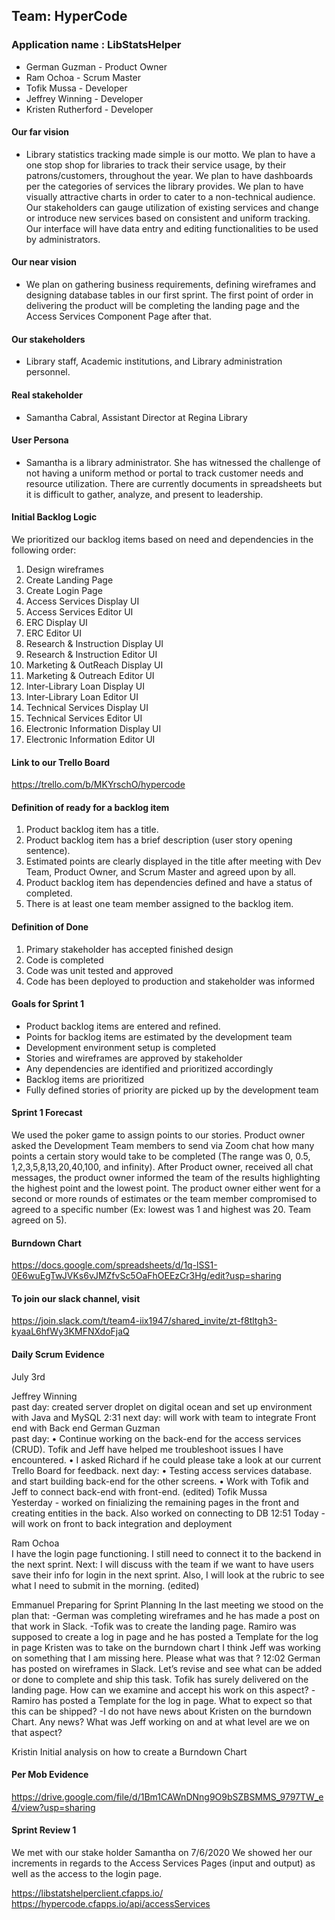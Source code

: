 ## Team: HyperCode

### Application name : LibStatsHelper

- German Guzman - Product Owner
- Ram Ochoa - Scrum Master
- Tofik Mussa - Developer
- Jeffrey Winning - Developer
- Kristen Rutherford - Developer

#### Our far vision

- Library statistics tracking made simple is our motto. We plan to have a one stop shop for libraries to track their service usage, by their patrons/customers, throughout the year. We plan to have dashboards per the categories of services the library provides. We plan to have visually attractive charts in order to cater to a non-technical audience. Our stakeholders can gauge utilization of existing services and change or introduce new services based on consistent and uniform tracking. Our interface will have data entry and editing functionalities to be used by administrators.

#### Our near vision

- We plan on gathering business requirements, defining wireframes and designing database tables in our first sprint. The first point of order in delivering the product will be completing the landing page and the Access Services Component Page after that.

#### Our stakeholders

- Library staff, Academic institutions, and Library administration personnel.

#### Real stakeholder
- Samantha Cabral, Assistant Director at Regina Library

#### User Persona

- Samantha is a library administrator. She has witnessed the challenge of not having a uniform method or portal to track customer needs and resource utilization. There are currently documents in spreadsheets but it is difficult to gather, analyze, and present to leadership.

#### Initial Backlog Logic

We prioritized our backlog items based on need and dependencies in the following order:

1.  Design wireframes
2.  Create Landing Page
3.  Create Login Page
4.  Access Services Display UI
5.  Access Services Editor UI
6.  ERC Display UI
7.  ERC Editor UI
8.  Research & Instruction Display UI
9.  Research & Instruction Editor UI
10. Marketing & OutReach Display UI
11. Marketing & Outreach Editor UI
12. Inter-Library Loan Display UI
13. Inter-Library Loan Editor UI
14. Technical Services Display UI
15. Technical Services Editor UI
16. Electronic Information Display UI
17. Electronic Information Editor UI

#### Link to our Trello Board

https://trello.com/b/MKYrschO/hypercode

#### Definition of ready for a backlog item

1. Product backlog item has a title.
2. Product backlog item has a brief description (user story opening sentence).
3. Estimated points are clearly displayed in the title after meeting with Dev Team, Product Owner, and Scrum Master and agreed upon by all.
4. Product backlog item has dependencies defined and have a status of completed.
5. There is at least one team member assigned to the backlog item.

#### Definition of Done

1. Primary stakeholder has accepted finished design
2. Code is completed
3. Code was unit tested and approved
4. Code has been deployed to production and  stakeholder was informed

#### Goals for Sprint 1

- Product backlog items are entered and refined.
- Points for backlog items are estimated by the development team
- Development environment setup is completed
- Stories and wireframes are approved by stakeholder
- Any dependencies are identified and prioritized accordingly
- Backlog items are prioritized
- Fully defined stories of priority are picked up by the development team

#### Sprint 1 Forecast

We used the poker game to assign points to our stories. Product owner asked the Development Team members to send via Zoom chat how many points a certain story would take to be completed (The range was 0, 0.5, 1,2,3,5,8,13,20,40,100, and infinity). After Product owner, received all chat messages, the product owner informed the team of the results highlighting the highest point and the lowest point. The product owner either went for a second or more  rounds of estimates or the team member compromised to agreed to a specific number (Ex: lowest was 1 and highest was 20. Team agreed on 5).

#### Burndown Chart

https://docs.google.com/spreadsheets/d/1q-lSS1-0E6wuEgTwJVKs6vJMZfvSc5OaFhOEEzCr3Hg/edit?usp=sharing

#### To join our slack channel, visit

https://join.slack.com/t/team4-iix1947/shared_invite/zt-f8tltgh3-kyaaL6hfWy3KMFNXdoFjaQ

#### Daily Scrum Evidence

July 3rd

Jeffrey Winning   
past day: created server droplet on digital ocean and set up environment with Java and MySQL
2:31
next day: will work with team to integrate Front end with Back end
German Guzman   
past day:
•	Continue working on the back-end for the access services (CRUD). Tofik and Jeff have helped me troubleshoot issues I have encountered.
•	I asked Richard if he could please take a look at our current Trello Board for feedback.
next day:
•	Testing access services database. and start building back-end for the other screens.
•	Work with Tofik and Jeff to connect back-end with front-end.
(edited)
Tofik Mussa   
Yesterday - worked on finializing the remaining pages in the front and creating entities in the back. Also worked on connecting to DB
12:51
Today - will work on front to back integration and deployment

Ram Ochoa   
I have the login page functioning. I still need to connect it to the backend in the next sprint. Next: I will discuss with the team if we want to have users save their info for login in the next sprint. Also, I will look at the rubric to see what I need to submit in the morning. (edited)

Emmanuel
Preparing for Sprint Planning
 In the last meeting we stood on the plan that:
-German was completing wireframes and he has made a post on that work in Slack.
-Tofik was to create the landing page.
Ramiro was supposed to create a log in page and he has posted a Template for the log in page
Kristen was to take on the burndown chart
I think Jeff was working on something that I am missing here. Please what was that ?
12:02
German has posted on wireframes in Slack. Let’s revise and see what can be added or done to complete and ship this task.
Tofik has surely delivered on the landing page. How can we examine and accept his work on this aspect?
-Ramiro has posted a Template for the log in page. What to expect so that this can be shipped?
-I do not have news about Kristen on the burndown Chart. Any news?
What was Jeff working on and at what level are we on that aspect?

Kristin
Initial analysis on how to create a Burndown Chart

#### Per Mob Evidence

https://drive.google.com/file/d/1Bm1CAWnDNng9O9bSZBSMMS_9797TW_e4/view?usp=sharing

#### Sprint Review 1

We met with our stake holder Samantha on 7/6/2020
We showed her our increments in regards to the Access Services Pages (input and output) as well as the access to the login page.

https://libstatshelperclient.cfapps.io/
https://hypercode.cfapps.io/api/accessServices
